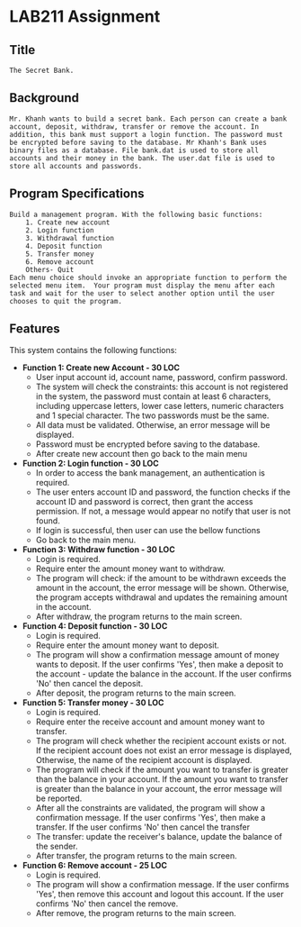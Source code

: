 # LAB211 Assignment
## Title
    The Secret Bank.
## Background
    Mr. Khanh wants to build a secret bank. Each person can create a bank account, deposit, withdraw, transfer or remove the account. In addition, this bank must support a login function. The password must be encrypted before saving to the database. Mr Khanh's Bank uses binary files as a database. File bank.dat is used to store all accounts and their money in the bank. The user.dat file is used to store all accounts and passwords.
## Program Specifications
    Build a management program. With the following basic functions:
        1. Create new account
        2. Login function
        3. Withdrawal function
        4. Deposit function
        5. Transfer money
        6. Remove account
        Others- Quit
    Each menu choice should invoke an appropriate function to perform the selected menu item.  Your program must display the menu after each task and wait for the user to select another option until the user chooses to quit the program.
## Features
This system contains the following functions:  
* **Function 1: Create new Account - 30 LOC**  
    * User input account id, account name, password, confirm password.
    * The system will check the constraints: this account is not registered in the system, the password must contain at least 6 characters, including uppercase letters, lower case letters, numeric characters and 1 special character. The two passwords must be the same.
    * All data must be validated. Otherwise, an error message will be displayed.
    * Password must be encrypted before saving to the database.
    * After create new account then go back to the main menu
* **Function 2: Login function - 30 LOC**
    * In order to access the bank management, an authentication is required.
    * The user enters account ID and password, the function checks if the account ID and password is correct, then grant the access permission. If not, a message would appear no notify that user is not found.
    * If login is successful, then user can use the bellow functions
    * Go back to the main menu.
* **Function 3: Withdraw function - 30 LOC**
    * Login is required.
    * Require enter the amount money want to withdraw. 
    * The program will check: if the amount to be withdrawn exceeds the amount in the account, the error message will be shown. Otherwise, the program accepts withdrawal and updates the remaining amount in the account.
    * After withdraw, the program returns to the main screen.
* **Function 4: Deposit function - 30 LOC**
    * Login is required.
    * Require enter the amount money want to deposit. 
    * The program will show a confirmation message amount of money wants to deposit. If the user confirms 'Yes', then make a deposit to the account - update the balance in the account. If the user confirms 'No' then cancel the deposit.
    * After deposit, the program returns to the main screen.
* **Function 5: Transfer money - 30 LOC**
    * Login is required.
    * Require enter the receive account and amount money want to transfer. 
    * The program will check whether the recipient account exists or not. If the recipient account does not exist an error message is displayed, Otherwise, the name of the recipient account is displayed.
    * The program will check if the amount you want to transfer is greater than the balance in your account. If the amount you want to transfer is greater than the balance in your account, the error message will be reported.
    * After all the constraints are validated, the program will show a confirmation message. If the user confirms 'Yes', then make a transfer. If the user confirms 'No' then cancel the transfer
    * The transfer: update the receiver's balance, update the balance of the sender.
    * After transfer, the program returns to the main screen.
* **Function 6: Remove account - 25 LOC**
    * Login is required.
    * The program will show a confirmation message. If the user confirms 'Yes', then remove this account and logout this account. If the user confirms 'No' then cancel the remove.
    * After remove, the program returns to the main screen.